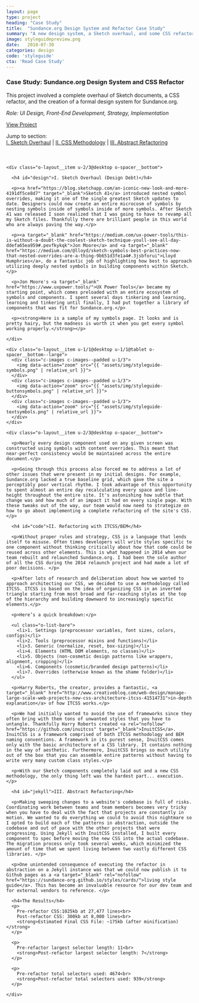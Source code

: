 ```yaml
---
layout: page
type: project
heading: "Case Study"
title:  "Sundance.org Design System and Refactor Case Study"
summary: "A new design system, a Sketch overhaul, and some CSS refactoring."
image: styleguidepreview.png
date:   2018-07-30
categories: design
code: 'styleguide'
cta: 'Read Case Study'
---
```


<div class="o-wrapper o-spacer__bottom--huge">
  <div class="o-layout o-layout--center o-spacer__top--huge">
    <div class="o-layout__item u-2/3@desktop">
      <h3>Case Study: Sundance.org Design System and CSS Refactor</h3>
      <p>This project involved a complete overhaul of Sketch documents, a CSS refactor, and the creation of a formal design system for Sundance.org.</p>
    </div>
    <div class="o-layout__item u-2/3@desktop o-spacer__bottom">
      <p><em>Role: UI Design, Front-End Development, Strategy, Implementation</em></p>
      <p><a rel="nofollow" href="https://sundance-org.github.io/styles/cards/" target="_blank">View Project</a></p>
      <p>Jump to section:<br><a href="#design">I. Sketch Overhaul</a> | <a href="#code">II. CSS Methodology</a> | <a href="#jekyll">III. Abstract Refactoring</a></p>
    </div>
    <div class="o-layout__item o-spacer__bottom">
      <img style="margin-bottom: 24px;" src="{{ "assets/img/styleguide--hero.png" | relative_url }}" alt="">
    </div>

    <div class="o-layout__item u-2/3@desktop o-spacer__bottom">

      <h4 id="design">I. Sketch Overhaul (Design Debt)</h4>

      <p><a href="https://blog.sketchapp.com/an-iconic-new-look-and-more-4191df5ce8d7" target="_blank">Sketch 41</a> introduced nested symbol overrides, making it one of the single greatest Sketch updates to date. Designers could now create an entire microcosm of symbols by nesting symbols inside of symbols inside of more symbols. After Sketch 41 was released I soon realized that I was going to have to revamp all my Sketch files. Thankfully there are brilliant people in this world who are always paving the way.</p>

      <p><a target="_blank" href="https://medium.com/ux-power-tools/this-is-without-a-doubt-the-coolest-sketch-technique-youll-see-all-day-ddefa65ea959#.pevfkykqk">Jon Moore</a> and <a target="_blank" href="https://medium.com/@lloyd/sketch-symbols-best-practices-now-that-nested-overrides-are-a-thing-9b651d3fe1a4#.3jsbforui">Lloyd Humphries</a>, do a fantastic job of highlighting how best to approach utilizing deeply nested symbols in building components within Sketch.</p>

      <p>Jon Moore's <a target="_blank" href="https://www.uxpower.tools/">UX Power Tools</a> became my starting point, which comes preloaded with an entire ecosystem of symbols and components. I spent several days tinkering and learning, learning and tinkering until finally, I had put together a library of components that was fit for Sundance.org.</p>

      <p><strong>Here is a sample of my symbols page. It looks and is pretty hairy, but the madness is worth it when you get every symbol working properly.</strong></p>

    </div>

    <div class="o-layout__item u-1/1@desktop u-1/1@tablet o-spacer__bottom--large">
      <div class="c-images c-images--padded u-1/3">
        <img data-action="zoom" src="{{ "assets/img/styleguide-symbols.png" | relative_url }}">
      </div>
      <div class="c-images c-images--padded u-1/3">
        <img data-action="zoom" src="{{ "assets/img/styleguide-buttonsymbols.png" | relative_url }}">
      </div>
      <div class="c-images c-images--padded u-1/3">
        <img data-action="zoom" src="{{ "assets/img/styleguide-textsymbols.png" | relative_url }}">
      </div>
    </div>

    <div class="o-layout__item u-2/3@desktop o-spacer__bottom">

      <p>Nearly every design component used on any given screen was constructed using symbols with content overrides. This meant that near-perfect consistency would be maintained across the entire document.</p>

      <p>Going through this process also forced me to address a lot of other issues that were present in my initial designs. For example, Sundance.org lacked a true baseline grid, which gave the site a perceptibly poor vertical rhythm. I took advantage of this opportunity to spent almost an entire day recalculating every space and line-height throughout the entire site. It's astonishing how subtle that change was and how much of an impact it had on every single page. With these tweaks out of the way, our team would now need to strategize on how to go about implementing a complete refactoring of the site's CSS.</p>

      <h4 id="code">II. Refactoring with ITCSS/BEM</h4>

      <p>Without proper rules and strategy, CSS is a language that lends itself to misuse. Often times developers will write styles specific to one component without thinking critically about how that code could be reused across other elements. This is what happened in 2014 when our team rebuilt and relaunched Sundance.org. I had been the sole author of all the CSS during the 2014 relaunch project and had made a lot of poor decisions. </p>

      <p>After lots of research and deliberation about how we wanted to approach architecting our CSS, we decided to use a methodology called ITCSS. ITCSS is based on the idea of organizing CSS in an inverted triangle starting from most broad and far-reaching styles at the top of the hierarchy and building downward to increasingly specific elements.</p>

      <p>Here’s a quick breakdown:</p>

      <ul class="o-list-bare">
        <li>1. Settings (preprocessor variables, font sizes, colors, configs)</li>
        <li>2. Tools (preprocessor mixins and functions)</li>
        <li>3. Generic (normalize, reset, box-sizing)</li>
        <li>4. Elements (HTML DOM elements, no classes)</li>
        <li>5. Objects (non-cosmetic design patterns like wrappers, alignment, cropping)</li>
        <li>6. Components (cosmetic/branded design patterns)</li>
        <li>7. Overrides (otherwise known as the shame folder)</li>
      </ul>

      <p>Harry Roberts, the creator, provides a fantastic, <a target="_blank" href="http://www.creativebloq.com/web-design/manage-large-scale-web-projects-new-css-architecture-itcss-41514731">in-depth explanation</a> of how ITCSS works.</p>

      <p>We had initially wanted to avoid the use of frameworks since they often bring with them tons of unwanted styles that you have to untangle. Thankfully Harry Roberts created <a rel="nofollow" href="https://github.com/inuitcss" target="_blank">InuitCSS</a>. InuitCSS is a framework comprised of both ITCSS methodology and BEM naming conventions. A framework in its purest sense, InuitCSS comes only with the basic architecture of a CSS library. It contains nothing in the way of aesthetic. Furthermore, InuitCSS brings so much utility out of the box that you can assemble entire patterns without having to write very many custom class styles.</p>

      <p>With our Sketch components completely laid out and a new CSS methodology, the only thing left was the hardest part... execution.</p>

      <h4 id="jekyll">III. Abstract Refactoring</h4>

      <p>Making sweeping changes to a website's codebase is full of risks. Coordinating work between teams and team members becomes very tricky when you have to deal with the fact that projects are constantly in motion. We wanted to do everything we could to avoid this nightmare so I opted to build each of the patterns in abstraction, outside the codebase and out of pace with the other projects that were progressing. Using Jekyll with InuitCSS installed, I built every component to spec before moving the new CSS into the actual codebase. The migration process only took several weeks, which minimized the amount of time that we spent living between two vastly different CSS libraries. </p>

      <p>One unintended consequence of executing the refactor in abstraction on a Jekyll instance was that we could now publish it to Github pages as a <a target="_blank" rel="nofollow" href="https://sundance-org.github.io/styles/cards/">living style guide</a>. This has become an invaluable resource for our dev team and for external vendors to reference. </p>

      <h4>The Results</h4>
      <p>
        Pre-refactor CSS:1025kb at 27,477 lines<br>
        Post-refactor CSS: 300kb at 8,000 lines<br>
        <strong>Estimated Final CSS File: ~175kb (after minification)</strong>
      </p>

      <p>
        Pre-refactor largest selector length: 11<br>
        <strong>Post-refactor largest selector length: 7</strong>
      </p>

      <p>
        Pre-refactor total selectors used: 4674<br>
        <strong>Post-refactor total selectors used: 939</strong>
      </p>

    </div>

  </div>
</div>
